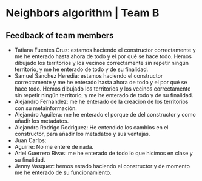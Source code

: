 # Neighbors algorithm | Team B

## Feedback of team members

- Tatiana Fuentes Cruz: estamos haciendo el constructor correctamente y me he enterado hasta ahora de todo y el por qué se hace todo. Hemos dibujado los territorios y los vecinos correctamente sin repetir ningún territorio, y me he enterado de todo y de su finalidad.
- Samuel Sanchez Heredia: estamos haciendo el constructor correctamente y me he enterado hasta ahora de todo y el por qué se hace todo. Hemos dibujado los territorios y los vecinos correctamente sin repetir ningún territorio, y me he enterado de todo y de su finalidad.
- Alejandro Fernandez: me he enterado de la creacion de los territorios con su metainformación.
- Alejandro Aguilera: me he enterado el porque de del constructor y como añadir los metadatos.
- Alejandro Rodrigo Rodriguez: He entendido los cambios en el constructor, para añadir los metadatos y sus ventajas.
- Juan Carlos:
- Aguirre: No me enteré de nada. 
- Ariel Guerrero Rivas: me he enterado de todo lo que hicimos en clase y su finalidad.
- Jenny Vasquez: hemos estado haciendo el constructor y de momento me he enterado de su funcionamiento.
